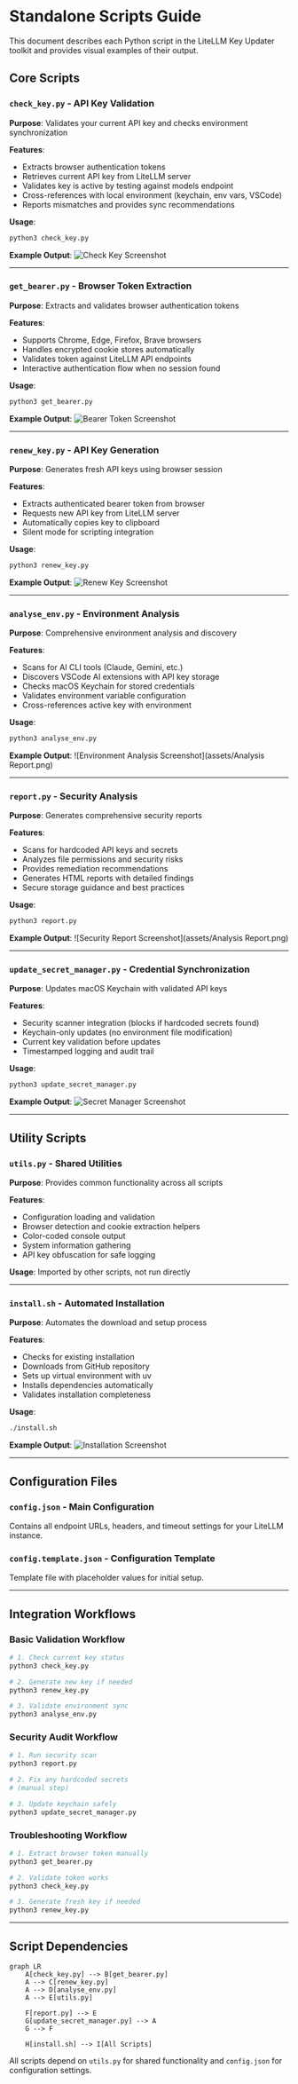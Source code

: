 # Standalone Scripts Guide

This document describes each Python script in the LiteLLM Key Updater toolkit and provides visual examples of their output.

## Core Scripts

### `check_key.py` - API Key Validation
**Purpose**: Validates your current API key and checks environment synchronization

**Features**:
- Extracts browser authentication tokens
- Retrieves current API key from LiteLLM server
- Validates key is active by testing against models endpoint
- Cross-references with local environment (keychain, env vars, VSCode)
- Reports mismatches and provides sync recommendations

**Usage**:
```bash
python3 check_key.py
```

**Example Output**:
![Check Key Screenshot](assets/check_key.png)

---

### `get_bearer.py` - Browser Token Extraction
**Purpose**: Extracts and validates browser authentication tokens

**Features**:
- Supports Chrome, Edge, Firefox, Brave browsers
- Handles encrypted cookie stores automatically
- Validates token against LiteLLM API endpoints
- Interactive authentication flow when no session found

**Usage**:
```bash
python3 get_bearer.py
```

**Example Output**:
![Bearer Token Screenshot](assets/get_bearer.png)

---

### `renew_key.py` - API Key Generation
**Purpose**: Generates fresh API keys using browser session

**Features**:
- Extracts authenticated bearer token from browser
- Requests new API key from LiteLLM server
- Automatically copies key to clipboard
- Silent mode for scripting integration

**Usage**:
```bash
python3 renew_key.py
```

**Example Output**:
![Renew Key Screenshot](assets/renew_key.png)

---

### `analyse_env.py` - Environment Analysis
**Purpose**: Comprehensive environment analysis and discovery

**Features**:
- Scans for AI CLI tools (Claude, Gemini, etc.)
- Discovers VSCode AI extensions with API key storage
- Checks macOS Keychain for stored credentials
- Validates environment variable configuration
- Cross-references active key with environment

**Usage**:
```bash
python3 analyse_env.py
```

**Example Output**:
![Environment Analysis Screenshot](assets/Analysis Report.png)

---

### `report.py` - Security Analysis
**Purpose**: Generates comprehensive security reports

**Features**:
- Scans for hardcoded API keys and secrets
- Analyzes file permissions and security risks
- Provides remediation recommendations
- Generates HTML reports with detailed findings
- Secure storage guidance and best practices

**Usage**:
```bash
python3 report.py
```

**Example Output**:
![Security Report Screenshot](assets/Analysis Report.png)

---

### `update_secret_manager.py` - Credential Synchronization
**Purpose**: Updates macOS Keychain with validated API keys

**Features**:
- Security scanner integration (blocks if hardcoded secrets found)
- Keychain-only updates (no environment file modification)
- Current key validation before updates
- Timestamped logging and audit trail

**Usage**:
```bash
python3 update_secret_manager.py
```

**Example Output**:
![Secret Manager Screenshot](assets/update_secret_manager.png)

---

## Utility Scripts

### `utils.py` - Shared Utilities
**Purpose**: Provides common functionality across all scripts

**Features**:
- Configuration loading and validation
- Browser detection and cookie extraction helpers
- Color-coded console output
- System information gathering
- API key obfuscation for safe logging

**Usage**: Imported by other scripts, not run directly

---

### `install.sh` - Automated Installation
**Purpose**: Automates the download and setup process

**Features**:
- Checks for existing installation
- Downloads from GitHub repository
- Sets up virtual environment with uv
- Installs dependencies automatically
- Validates installation completeness

**Usage**:
```bash
./install.sh
```

**Example Output**:
![Installation Screenshot](assets/utils.png)

---

## Configuration Files

### `config.json` - Main Configuration
Contains all endpoint URLs, headers, and timeout settings for your LiteLLM instance.

### `config.template.json` - Configuration Template
Template file with placeholder values for initial setup.

---

## Integration Workflows

### Basic Validation Workflow
```bash
# 1. Check current key status
python3 check_key.py

# 2. Generate new key if needed
python3 renew_key.py

# 3. Validate environment sync
python3 analyse_env.py
```

### Security Audit Workflow
```bash
# 1. Run security scan
python3 report.py

# 2. Fix any hardcoded secrets
# (manual step)

# 3. Update keychain safely
python3 update_secret_manager.py
```

### Troubleshooting Workflow
```bash
# 1. Extract browser token manually
python3 get_bearer.py

# 2. Validate token works
python3 check_key.py

# 3. Generate fresh key if needed
python3 renew_key.py
```

---

## Script Dependencies

```mermaid
graph LR
    A[check_key.py] --> B[get_bearer.py]
    A --> C[renew_key.py]
    A --> D[analyse_env.py]
    A --> E[utils.py]
    
    F[report.py] --> E
    G[update_secret_manager.py] --> A
    G --> F
    
    H[install.sh] --> I[All Scripts]
```

All scripts depend on `utils.py` for shared functionality and `config.json` for configuration settings.